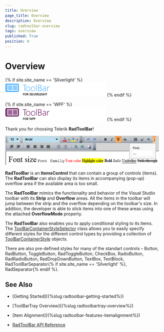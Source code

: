 ```yaml
---
title: Overview
page_title: Overview
description: Overview
slug: radtoolbar-overview
tags: overview
published: True
position: 0
---
```


# Overview

{% if site.site_name == 'Silverlight' %}
![RadToolBar Silevrlight Icon](images/toolbar_sl_icon.png)
{% endif %}

{% if site.site_name == 'WPF' %}
![RadToolBar WPF Icon](images/toolbar_wpf_icon.png)
{% endif %}

Thank you for choosing Telerik __RadToolBar__!

![RadToolBar](images/RadToolBar.png)

__RadToolBar__ is an __ItemsControl__ that can contain a group of controls (items). The __RadToolBar__ can also display its items in accompanying (pop-up) overflow area if the available area is too small.

The __RadToolBar__ mimics the functionality and behavior of the Visual Studio toolbar with its __Strip__ and __Overflow__ areas. All the items in the toolbar will jump between the strip and the overflow depending on the toolbar's size. In addition, the developer is able to stick items into one of these areas using the attached __OverflowMode__ property.

The __RadToolBar__ also enables you to apply conditional styling to its items. The [ToolBarContainerStyleSelector](https://docs.telerik.com/devtools/wpf/api/html/t_telerik_windows_controls_toolbarcontainerstyleselector.htm) class allows you to easily specify different styles for the different control types by providing a collection of [ToolBarContainerStyle](https://docs.telerik.com/devtools/wpf/api/html/t_telerik_windows_controls_toolbarcontainerstyle.htm) objects.

There are also pre-defined styles for many of the standart controls – Button, RadButton, ToggleButton, RadToggleButton, CheckBox, RadioButton, RadRadioButton, RadDropDownButton, TextBox, TextBlock, RadToolBarSeparator{% if site.site_name == 'Silverlight' %}, RadSeparator{% endif %}.

## See Also

 * [Getting Started]({%slug radtoolbar-getting-started%})

 * [ToolBarTray Overview]({%slug radtoolbartray-overview%})

 * [Item Alignment]({%slug radtoolbar-features-itemalignment%})

 * [RadToolBar API Reference](https://docs.telerik.com/devtools/wpf/api/html/t_telerik_windows_controls_radtoolbar.htm)